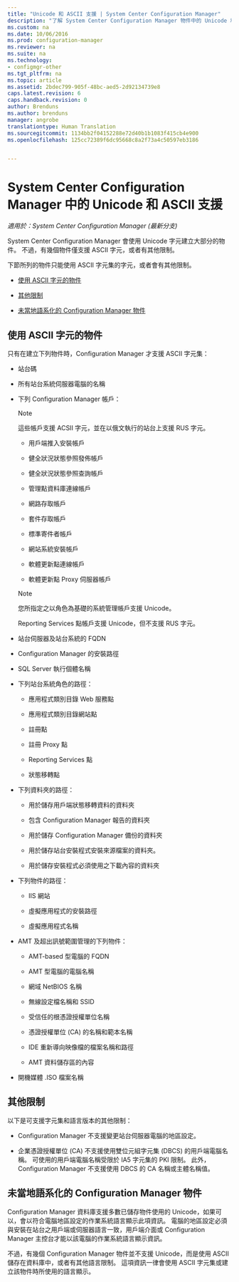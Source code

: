 ```yaml
---
title: "Unicode 和 ASCII 支援 | System Center Configuration Manager"
description: "了解 System Center Configuration Manager 物件中的 Unicode 和 ASCII 字元支援。"
ms.custom: na
ms.date: 10/06/2016
ms.prod: configuration-manager
ms.reviewer: na
ms.suite: na
ms.technology:
- configmgr-other
ms.tgt_pltfrm: na
ms.topic: article
ms.assetid: 2bdec799-905f-48bc-aed5-2d92134739e8
caps.latest.revision: 6
caps.handback.revision: 0
author: Brenduns
ms.author: brenduns
manager: angrobe
translationtype: Human Translation
ms.sourcegitcommit: 1134bb2f04152288e72d40b1b1083f415cb4e900
ms.openlocfilehash: 125cc72389f6dc95668c8a2f73a4c50597eb3186


---
```

# <a name="unicode-and-ascii-support-in-system-center-configuration-manager"></a>System Center Configuration Manager 中的 Unicode 和 ASCII 支援

*適用於：System Center Configuration Manager (最新分支)*

System Center Configuration Manager 會使用 Unicode 字元建立大部分的物件。 不過，有幾個物件僅支援 ASCII 字元，或者有其他限制。  

 下節所列的物件只能使用 ASCII 字元集的字元，或者會有其他限制。  

-   [使用 ASCII 字元的物件](#BKMK_ASCIIchar)  

-   [其他限制](#BKMK_OtherCharLimitations)  

-   [未當地語系化的 Configuration Manager 物件](#BKMK_LangNonLocalize)  

##  <a name="a-namebkmkasciichara-objects-that-use-ascii-characters"></a><a name="BKMK_ASCIIchar"></a> 使用 ASCII 字元的物件  
 只有在建立下列物件時，Configuration Manager 才支援 ASCII 字元集：  

-   站台碼  

-   所有站台系統伺服器電腦的名稱  

-   下列 Configuration Manager 帳戶：  

    > [!NOTE]  
    >  這些帳戶支援 ACSII 字元，並在以俄文執行的站台上支援 RUS 字元。  

    -   用戶端推入安裝帳戶  

    -   健全狀況狀態參照發佈帳戶  

    -   健全狀況狀態參照查詢帳戶  

    -   管理點資料庫連線帳戶  

    -   網路存取帳戶  

    -   套件存取帳戶  

    -   標準寄件者帳戶  

    -   網站系統安裝帳戶  

    -   軟體更新點連線帳戶  

    -   軟體更新點 Proxy 伺服器帳戶  

    > [!NOTE]  
    >  您所指定之以角色為基礎的系統管理帳戶支援 Unicode。  
    >   
    >  Reporting Services 點帳戶支援 Unicode，但不支援 RUS 字元。  

-   站台伺服器及站台系統的 FQDN  

-   Configuration Manager 的安裝路徑  

-   SQL Server 執行個體名稱  

-   下列站台系統角色的路徑：  

    -   應用程式類別目錄 Web 服務點  

    -   應用程式類別目錄網站點  

    -   註冊點  

    -   註冊 Proxy 點  

    -   Reporting Services 點  

    -   狀態移轉點  

-   下列資料夾的路徑：  

    -   用於儲存用戶端狀態移轉資料的資料夾  

    -   包含 Configuration Manager 報告的資料夾  

    -   用於儲存 Configuration Manager 備份的資料夾  

    -   用於儲存站台安裝程式安裝來源檔案的資料夾。  

    -   用於儲存安裝程式必須使用之下載內容的資料夾  

-   下列物件的路徑：  

    -   IIS 網站  

    -   虛擬應用程式的安裝路徑  

    -   虛擬應用程式名稱  

-   AMT 及超出訊號範圍管理的下列物件：  

    -   AMT-based 型電腦的 FQDN  

    -   AMT 型電腦的電腦名稱  

    -   網域 NetBIOS 名稱  

    -   無線設定檔名稱和 SSID  

    -   受信任的根憑證授權單位名稱  

    -   憑證授權單位 (CA) 的名稱和範本名稱  

    -   IDE 重新導向映像檔的檔案名稱和路徑  

    -   AMT 資料儲存區的內容  

-   開機媒體 .ISO 檔案名稱  

##  <a name="a-namebkmkothercharlimitationsa-additional-limitations"></a><a name="BKMK_OtherCharLimitations"></a> 其他限制  
 以下是可支援字元集和語言版本的其他限制：  

-   Configuration Manager 不支援變更站台伺服器電腦的地區設定。  

-   企業憑證授權單位 (CA) 不支援使用雙位元組字元集 (DBCS) 的用戶端電腦名稱。 可使用的用戶端電腦名稱受限於 IA5 字元集的 PKI 限制。 此外，Configuration Manager 不支援使用 DBCS 的 CA 名稱或主體名稱值。  

##  <a name="a-namebkmklangnonlocalizea-configuration-manager-objects-that-are-not-localized"></a><a name="BKMK_LangNonLocalize"></a> 未當地語系化的 Configuration Manager 物件  
 Configuration Manager 資料庫支援多數已儲存物件使用的 Unicode，如果可以，會以符合電腦地區設定的作業系統語言顯示此項資訊。 電腦的地區設定必須與安裝在站台之用戶端或伺服器語言一致，用戶端介面或 Configuration Manager 主控台才能以該電腦的作業系統語言顯示資訊。  

 不過，有幾個 Configuration Manager 物件並不支援 Unicode，而是使用 ASCII 儲存在資料庫中，或者有其他語言限制。 這項資訊一律會使用 ASCII 字元集或建立該物件時所使用的語言顯示。  



<!--HONumber=Nov16_HO1-->


